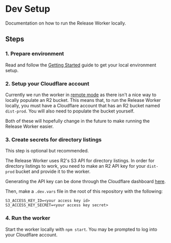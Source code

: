 # Dev Setup

Documentation on how to run the Release Worker locally.

## Steps

### 1. Prepare environment

Read and follow the [Getting Started](../CONTRIBUTING.md) guide to get your local environment setup.

### 2. Setup your Cloudflare account

Currently we run the worker in [remote mode](https://developers.cloudflare.com/workers/testing/local-development/#develop-using-remote-resources-and-bindings) as there isn't a nice way to locally populate an R2 bucket.
This means that, to run the Release Worker locally, you must have a Cloudflare account that has an R2 bucket named
`dist-prod`.
You will also need to populate the bucket yourself.

Both of these will hopefully change in the future to make running the Release Worker easier.

### 3. Create secrets for directory listings

This step is optional but recommended.

The Release Worker uses R2's S3 API for directory listings.
In order for directory listings to work, you need to make an R2 API key for your `dist-prod` bucket and provide it to the worker.

Generating the API key can be done through the Cloudflare dashboard [here](https://dash.cloudflare.com/?account=/r2/api-tokens).

Then, make a `.dev.vars` file in the root of this repository with the following:

```
S3_ACCESS_KEY_ID=<your access key id>
S3_ACCESS_KEY_SECRET=<your access key secret>
```

### 4. Run the worker

Start the worker locally with `npm start`. You may be prompted to log into your Cloudflare account.
